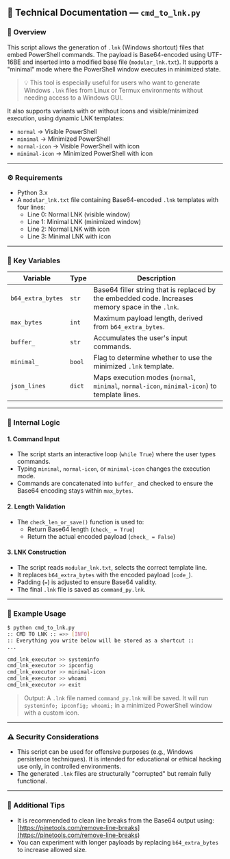 ## 📄 Technical Documentation — `cmd_to_lnk.py`

### 📌 Overview

This script allows the generation of `.lnk` (Windows shortcut) files that embed PowerShell commands. The payload is Base64-encoded using UTF-16BE and inserted into a modified base file (`modular_lnk.txt`). It supports a "minimal" mode where the PowerShell window executes in minimized state.

> 💡 This tool is especially useful for users who want to generate Windows `.lnk` files from Linux or Termux environments without needing access to a Windows GUI.

It also supports variants with or without icons and visible/minimized execution, using dynamic LNK templates:

- `normal` → Visible PowerShell
- `minimal` → Minimized PowerShell
- `normal-icon` → Visible PowerShell with icon
- `minimal-icon` → Minimized PowerShell with icon

---

### ⚙️ Requirements

- Python 3.x
- A `modular_lnk.txt` file containing Base64-encoded `.lnk` templates with four lines:
  - Line 0: Normal LNK (visible window)
  - Line 1: Minimal LNK (minimized window)
  - Line 2: Normal LNK with icon
  - Line 3: Minimal LNK with icon

---

### 🔧 Key Variables

| Variable           | Type   | Description |
|-------------------|--------|-------------|
| `b64_extra_bytes` | `str`  | Base64 filler string that is replaced by the embedded code. Increases memory space in the `.lnk`. |
| `max_bytes`       | `int`  | Maximum payload length, derived from `b64_extra_bytes`. |
| `buffer_`         | `str`  | Accumulates the user's input commands. |
| `minimal_`        | `bool` | Flag to determine whether to use the minimized `.lnk` template. |
| `json_lines`      | `dict` | Maps execution modes (`normal`, `minimal`, `normal-icon`, `minimal-icon`) to template lines. |

---

### 🧠 Internal Logic

#### 1. **Command Input**

- The script starts an interactive loop (`while True`) where the user types commands.
- Typing `minimal`, `normal-icon`, or `minimal-icon` changes the execution mode.
- Commands are concatenated into `buffer_` and checked to ensure the Base64 encoding stays within `max_bytes`.

#### 2. **Length Validation**

- The `check_len_or_save()` function is used to:
  - Return Base64 length (`check_ = True`)
  - Return the actual encoded payload (`check_ = False`)

#### 3. **LNK Construction**

- The script reads `modular_lnk.txt`, selects the correct template line.
- It replaces `b64_extra_bytes` with the encoded payload (`code_`).
- Padding (`=`) is adjusted to ensure Base64 validity.
- The final `.lnk` file is saved as `command_py.lnk`.

---

### 🧪 Example Usage

```bash
$ python cmd_to_lnk.py
:: CMD TO LNK :: =>> [INFO]
:: Everything you write below will be stored as a shortcut ::
...

cmd_lnk_executor >> systeminfo
cmd_lnk_executor >> ipconfig
cmd_lnk_executor >> minimal-icon
cmd_lnk_executor >> whoami
cmd_lnk_executor >> exit
```

> Output: A `.lnk` file named `command_py.lnk` will be saved. It will run `systeminfo; ipconfig; whoami;` in a minimized PowerShell window with a custom icon.

---

### ⚠️ Security Considerations

- This script can be used for offensive purposes (e.g., Windows persistence techniques). It is intended for educational or ethical hacking use only, in controlled environments.
- The generated `.lnk` files are structurally "corrupted" but remain fully functional.

---

### 🧼 Additional Tips

- It is recommended to clean line breaks from the Base64 output using: [https://pinetools.com/remove-line-breaks](https://pinetools.com/remove-line-breaks)
- You can experiment with longer payloads by replacing `b64_extra_bytes` to increase allowed size.